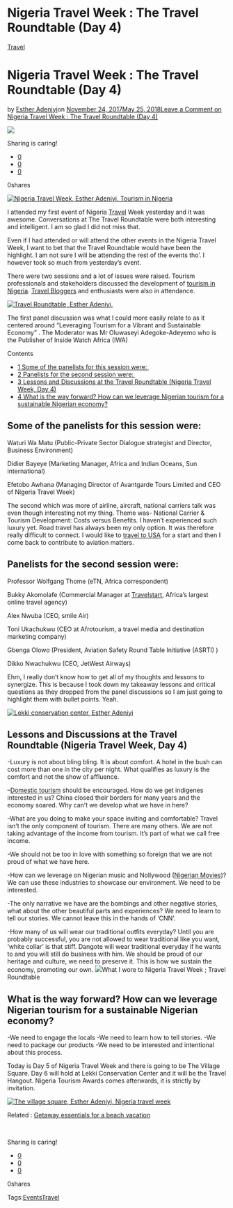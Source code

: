 # Nigeria Travel Week : The Travel Roundtable (Day 4)

[Travel](https://estheradeniyi.com/category/travel/)
# Nigeria Travel Week : The Travel Roundtable (Day 4)

by [Esther Adeniyi](https://estheradeniyi.com/author/esther-adeniyi/)on [November 24, 2017May 25, 2018](https://estheradeniyi.com/nigeria-travel-week-travel-roundtable/)[Leave a Comment on Nigeria Travel Week : The Travel Roundtable (Day 4)](https://estheradeniyi.com/nigeria-travel-week-travel-roundtable/#respond)

![](images/NIGERIA-TRAVEL-WEEK-2017-Poster.jpg)

Sharing is caring!

- [0](https://www.facebook.com/sharer/sharer.php?u=https%3A%2F%2Festheradeniyi.com%2Fnigeria-travel-week-travel-roundtable%2F&amp;t=Nigeria%20Travel%20Week%20%3A%20The%20Travel%20Roundtable%20%28Day%204%29)
- [0](https://twitter.com/intent/tweet?text=Nigeria%20Travel%20Week%20%3A%20The%20Travel%20Roundtable%20%28Day%204%29&amp;url=https%3A%2F%2Festheradeniyi.com%2Fnigeria-travel-week-travel-roundtable%2F)
- [0](#)

0shares

[![Nigeria Travel Week, Esther Adeniyi, Tourism in Nigeria](images/NIGERIA-TRAVEL-WEEK-2017-Poster.jpg)](images/NIGERIA-TRAVEL-WEEK-2017-Poster.jpg)

I attended my first event of Nigeria [Travel](https://www.estheradeniyi.com/search/label/Travel?m=1) Week yesterday and it was awesome. Conversations at The Travel Roundtable were both interesting and intelligent. I am so glad I did not miss that.

Even if I had attended or will attend the other events in the Nigeria Travel Week, I want to bet that the Travel Roundtable would have been the highlight. I am not sure I will be attending the rest of the events tho&#x2019;. I however took so much from yesterday&#x2019;s event.

There were two sessions and a lot of issues were raised. Tourism professionals and stakeholders discussed the development of [tourism in Nigeria](http://nigerianfinder.com/history-of-tourism-in-nigeria/). [Travel Bloggers](https://www.estheradeniyi.com/how-to-become-travel-blogger) and enthusiasts were also in attendance.

[![Travel Roundtable, Esther Adeniyi,](images/NIGERIA-TRAVEL-WEEK-2017-Travel-Round-Table.jpg)](images/NIGERIA-TRAVEL-WEEK-2017-Travel-Round-Table.jpg)

The first panel discussion was what I could more easily relate to as it centered around &#x201C;Leveraging Tourism for a Vibrant and Sustainable Economy&#x201D;&#xA0;. The Moderator was Mr Oluwaseyi Adegoke-Adeyemo who is the Publisher of Inside Watch Africa (IWA)

Contents

- [1 Some of the panelists for this session were:&#xA0;](#Some_of_the_panelists_for_this_session_were)
- [2 Panelists for the second session were:&#xA0;](#Panelists_for_the_second_session_were)
- [3 Lessons and Discussions at the Travel Roundtable (Nigeria Travel Week, Day 4)](#Lessons_and_Discussions_at_the_Travel_Roundtable_Nigeria_Travel_Week_Day_4)
- [4 What is the way forward? How can we leverage Nigerian tourism for a sustainable Nigerian economy?](#What_is_the_way_forward_How_can_we_leverage_Nigerian_tourism_for_a_sustainable_Nigerian_economy)

## Some of the panelists for this session were:&#xA0;

Waturi Wa Matu (Public-Private Sector Dialogue strategist and Director, Business Environment)

Didier Bayeye (Marketing Manager, Africa and Indian Oceans, Sun international)

Efetobo Awhana (Managing Director of Avantgarde Tours Limited and CEO of Nigeria Travel Week)

The second which was more of airline, aircraft, national carriers talk was even though interesting not my thing. Theme was- National Carrier & Tourism Development: Costs versus Benefits. I haven&#x2019;t experienced such luxury yet. Road travel has always been my only option. It was therefore really difficult to connect. I would like to [travel to USA](https://www.estheradeniyi.com/traveling-to-usa-5-important-tips-for?m=1) for a start and then I come back to contribute to aviation matters.

## Panelists for the second session were:&#xA0;

Professor Wolfgang Thome (eTN, Africa correspondent)

Bukky Akomolafe (Commercial Manager at [Travelstart](http://www.travelstart.com/), Africa&#x2019;s largest online travel agency)

Alex Nwuba (CEO, smile Air)

Toni Ukachukwu (CEO at Afrotourism, a travel media and destination marketing company)

Gbenga Olowo (President, Aviation Safety Round Table Initiative (ASRTI) )

Dikko Nwachukwu (CEO, JetWest Airways)

Ehm, I really don&#x2019;t know how to get all of my thoughts and lessons to synergize. This is because I took down my takeaway lessons and critical questions as they dropped from the panel discussions so I am just going to highlight them with bullet points. Yeah.

[![Lekki conservation center, Esther Adeniyi](images/NIGERIA-TRAVEL-WEEK-2017-Travel-Hangout-1024x683.jpg)](images/NIGERIA-TRAVEL-WEEK-2017-Travel-Hangout-1024x683.jpg)

## Lessons and Discussions at the Travel Roundtable (Nigeria Travel Week, Day 4)

-Luxury is not about bling bling. It is about comfort. A hotel in the bush can cost more than one in the city per night. What qualifies as luxury is the comfort and not the show of affluence.

&#x2013;[Domestic tourism](https://www.thisdaylive.com/index.php/2017/05/06/six-reasons-why-domestic-tourism-must-thrive/) should be encouraged. How do we get indigenes interested in us? China closed their borders for many years and the economy soared. Why can&#x2019;t we develop what we have in here?

-What are you doing to make your space inviting and comfortable? Travel isn&#x2019;t the only component of tourism. There are many others. We are not taking advantage of the income from tourism. It&#x2019;s part of what we call free income.

-We should not be too in love with something so foreign that we are not proud of what we have here.

-How can we leverage on Nigerian music and Nollywood ([Nigerian Movies](https://www.estheradeniyi.com/search/label/Movies))? We can use these industries to showcase our environment. We need to be interested.

-The only narrative we have are the bombings and other negative stories, what about the other beautiful parts and experiences? We need to learn to tell our stories. We cannot leave this in the hands of &#x2018;CNN&#x2019;.

-How many of us will wear our traditional outfits everyday? Until you are probably successful, you are not allowed to wear traditional like you want, &#x2018;white collar&#x2019; is that stiff. Dangote will wear traditional everyday if he wants to and you will still do business with him. We should be proud of our heritage and culture, we need to preserve it. This is how we sustain the economy, promoting our own.
[![](images/IMG_20171123_121406-576x1024.jpg)](images/IMG_20171123_121406-576x1024.jpg)What I wore to Nigeria Travel Week ; Travel Roundtable
&#xA0;

## What is the way forward? How can we leverage Nigerian tourism for a sustainable Nigerian economy?

-We need to engage the locals
 -&#x200E;We need to learn how to tell stories.
 -&#x200E;We need to package our products
 -&#x200E;We need to be interested and intentional about this process.

Today is Day 5 of Nigeria Travel Week and there is going to be The Village Square. Day 6 will hold at Lekki Conservation Center and it will be the Travel Hangout. Nigeria Tourism Awards comes afterwards, it is strictly by invitation.

[![The village square, Esther Adeniyi, Nigeria travel week](images/NIGERIA-TRAVEL-WEEK-2017-The-Village-Square.jpg)](images/NIGERIA-TRAVEL-WEEK-2017-The-Village-Square.jpg)

Related : [Getaway essentials for a beach vacation](https://www.estheradeniyi.com/getaway-essentials-for-beach-vacation)

&#xA0;

Sharing is caring!

- [0](https://www.facebook.com/sharer/sharer.php?u=https%3A%2F%2Festheradeniyi.com%2Fnigeria-travel-week-travel-roundtable%2F&amp;t=Nigeria%20Travel%20Week%20%3A%20The%20Travel%20Roundtable%20%28Day%204%29)
- [0](https://twitter.com/intent/tweet?text=Nigeria%20Travel%20Week%20%3A%20The%20Travel%20Roundtable%20%28Day%204%29&amp;url=https%3A%2F%2Festheradeniyi.com%2Fnigeria-travel-week-travel-roundtable%2F)
- [0](#)

0shares

Tags:[Events](https://estheradeniyi.com/tag/events/)[Travel](https://estheradeniyi.com/tag/travel/)